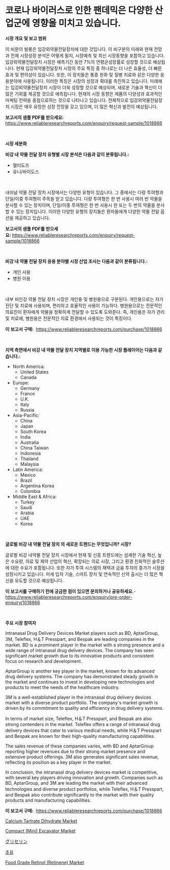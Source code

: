 <p><h1>코로나 바이러스로 인한 팬데믹은 다양한 산업군에 영향을 미치고 있습니다.</h1></p><p><strong>시장 개요 및 보고 범위</strong></p>
<p><p>이 비문의 발롱은 입강외약물전달장치에 대한 것입니다. 이 비구분의 미래와 현재 전망과 전체 시장성장 분석은 어떻게 될지, 시장예측 및 최신 시장동향을 포함하고 있습니다. 입강외약물전달장치 시장은 예측기간 동안 7%의 연평균성장률로 성장할 것으로 예상됩니다.  현재 입강외약물전달장치 시장의 주요 특징 중 하나로는 더 나은 효율성, 더 빠른 효과 및 편의성이 있습니다. 또한, 이 장치들은 통증 완화 및 질병 치료와 같은 다양한 응용분야에 사용됩니다. 이러한 특징은 시장의 성장과 확대를 촉진하고 있습니다. 미래에는 입강외약물전달장치 시장이 더욱 성장할 것으로 예상되며, 새로운 기술과 혁신이 더 많은 기회를 제공할 것으로 예측됩니다. 현재의 시장 동향은 제품의 다양성과 효과적인 마케팅 전략을 중점으로하는 것으로 나타나고 있습니다. 전체적으로 입강외약물전달장치 시장은 매우 유망한 성장 전망을 갖고 있으며, 더 많은 혁신과 발전이 예상됩니다.</p></p>
<p><strong>보고서의 샘플 PDF를 받으세요:</strong> <a href="https://www.reliableresearchreports.com/enquiry/request-sample/1018866">https://www.reliableresearchreports.com/enquiry/request-sample/1018866</a></p>
<p>&nbsp;</p>
<p><strong>시장 세분화</strong></p>
<p><strong>비강 내 약물 전달 장치 유형별 시장 분석은 다음과 같이 분류됩니다.:</strong></p>
<p><ul><li>멀티도즈</li><li>유니/바이도스</li></ul></p>
<p>&nbsp;</p>
<p><p>내쉬널 약물 전달 장치 시장에서는 다양한 유형이 있습니다. 그 중에서는 다량 투여형과 단일/이중 투여형이 주목을 받고 있습니다. 다량 투여형은 한 번 사용시 여러 번 약물을 분사할 수 있는 장치이며, 단일/이중 투여형은 한 번 사용시 한 또는 두 번의 약물을 분사할 수 있는 장치입니다. 이러한 다양한 유형의 장치들은 환자들에게 다양한 약물 전달 옵션을 제공하고 있습니다.</p></p>
<p><strong>보고서의 샘플 PDF를 받으세요:</strong>&nbsp;<a href="https://www.reliableresearchreports.com/enquiry/request-sample/1018866">https://www.reliableresearchreports.com/enquiry/request-sample/1018866</a></p>
<p>&nbsp;</p>
<p><strong> 비강 내 약물 전달 장치 응용 분야별 시장 산업 조사는 다음과 같이 분류됩니다.:</strong></p>
<p><ul><li>개인 사용</li><li>병원 이용</li></ul></p>
<p>&nbsp;</p>
<p><p>내부 비인강 약물 전달 장치 시장은 개인용 및 병원용으로 구분된다. 개인용으로는 자가 진단 및 치료에 사용되며, 편리하고 효율적인 사용이 가능하다. 병원용으로는 전문적인 의료진이 환자에게 약물을 정확하게 전달할 수 있도록 도와준다. 즉, 개인용은 자가 관리 및 치료에, 병원용은 전문적인 치료 환경에서 사용되는 것이 특징이다.</p></p>
<p><strong>이 보고서 구매:</strong>&nbsp; <a href="https://www.reliableresearchreports.com/purchase/1018866">https://www.reliableresearchreports.com/purchase/1018866</a></p>
<p>&nbsp;</p>
<p><strong>지역 측면에서 비강 내 약물 전달 장치 지역별로 이용 가능한 시장 플레이어는 다음과 같습니다.:</strong></p>
<p><ul>
    <li>
        North America:
        <ul>
            <li>United States</li>
            <li>Canada</li>
        </ul>
    </li>
    <li>
        Europe:
        <ul>
            <li>Germany</li>
            <li>France</li>
            <li>U.K.</li>
            <li>Italy</li>
            <li>Russia</li>
        </ul>
    </li>
    <li>
        Asia-Pacific:
        <ul>
            <li>China</li>
            <li>Japan</li>
            <li>South Korea</li>
            <li>India</li>
            <li>Australia</li>
            <li>China Taiwan</li>
            <li>Indonesia</li>
            <li>Thailand</li>
            <li>Malaysia</li>
        </ul>
    </li>
    <li>
        Latin America:
        <ul>
            <li>Mexico</li>
            <li>Brazil</li>
            <li>Argentina Korea</li>
            <li>Colombia</li>
        </ul>
    </li>
    <li>
        Middle East & Africa:
        <ul>
            <li>Turkey</li>
            <li>Saudi</li>
            <li>Arabia</li>
            <li>UAE</li>
            <li>Korea</li>
        </ul>
    </li>
    </ul></p>
<p>&nbsp;</p>
<p><strong>글로벌 비강 내 약물 전달 장치 의 새로운 트렌드는 무엇입니까? 시장?</strong></p>
<p><p>글로벌 비강 내약물 전달 장치 시장에서 현재 및 신흥 트렌드에는 섬세한 기술 혁신, 높은 수요량, 의료 및 제약 산업의 혁신, 확장되는 의료 시장, 그리고 환경 친화적인 솔루션에 대한 수요가 포함됩니다. 또한 자가 투여 시스템의 채택과 금융 투자의 증가가 시장을 성장시키고 있습니다. 미세 입자 기술, 스마트 장치 및 연속적인 신약 출시는 더 많은 혁신을 유도할 것으로 예상됩니다.</p></p>
<p><strong>이 보고서를 구매하기 전에 궁금한 점이 있으면 문의하거나 공유하세요.</strong>- <a href="https://www.reliableresearchreports.com/enquiry/pre-order-enquiry/1018866">https://www.reliableresearchreports.com/enquiry/pre-order-enquiry/1018866</a></p>
<p>&nbsp;</p>
<p><strong>주요 시장 참여자</strong></p>
<p><p>Intranasal Drug Delivery Devices Market players such as BD, AptarGroup, 3M, Teleflex, H＆T Presspart, and Bespak are leading companies in the market. BD is a prominent player in the market with a strong presence and a wide range of intranasal drug delivery devices. The company has seen significant market growth due to its innovative products and consistent focus on research and development.</p><p>AptarGroup is another key player in the market, known for its advanced drug delivery systems. The company has demonstrated steady growth in the market and continues to invest in developing new technologies and products to meet the needs of the healthcare industry.</p><p>3M is a well-established player in the intranasal drug delivery devices market with a diverse product portfolio. The company's market growth is driven by its commitment to quality and efficiency in drug delivery systems.</p><p>In terms of market size, Teleflex, H＆T Presspart, and Bespak are also strong contenders in the market. Teleflex offers a range of intranasal drug delivery devices that cater to various medical needs, while H＆T Presspart and Bespak are known for their high-quality manufacturing capabilities.</p><p>The sales revenue of these companies varies, with BD and AptarGroup reporting higher revenues due to their strong market presence and extensive product offerings. 3M also generates significant sales revenue, reflecting its position as a key player in the market.</p><p>In conclusion, the intranasal drug delivery devices market is competitive, with several key players driving innovation and growth. Companies such as BD, AptarGroup, and 3M are leading the market with their advanced technologies and diverse product portfolios, while Teleflex, H＆T Presspart, and Bespak also contribute significantly to the market with their quality products and manufacturing capabilities.</p></p>
<p><strong>이 보고서 구매:</strong>&nbsp;&nbsp;<a href="https://www.reliableresearchreports.com/purchase/1018866">https://www.reliableresearchreports.com/purchase/1018866</a></p>
<p><p><a href="https://chivalrous-flock-a86.notion.site/Calcium-Tartrate-Dihydrate-Market-Share-Market-New-Trends-Analysis-Report-By-Type-By-Application--b66ae64a83f84185ae888220b6b6afd9">Calcium Tartrate Dihydrate Market</a></p><p><a href="https://issuu.com/reportprime-2/docs/compact-mini-excavator-market-size-2030.pptx">Compact (Mini) Excavator Market</a></p><p><a href="https://github.com/nxboeu02965442/Market-Research-Report-List-1/blob/main/2121297189449.md">グリセリン</a></p><p><a href="https://github.com/mpodehpw07370073/Market-Research-Report-List-1/blob/main/9126820189264.md">초유</a></p><p><a href="https://view.publitas.com/reportprime-1/food-grade-retinol-retinene-market-provides-a-comprehensive-analysis-including-a-macro-overview-of-the-market-as-well-as-micro-details-such-as-market-size-and-competitive-landscape/">Food Grade Retinol (Retinene) Market</a></p></p>
